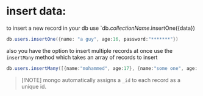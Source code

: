 <!-- @format -->

# insert data:

to insert a new record in your db use `db._collectionName_.insertOne({data})

```powershell
db.users.insertOne({name: "a guy", age:16, password:"*******"})
```

also you have the option to insert multiple records at once use the `insertMany` method which takes an array of records to insert

```powershell
db.users.insertMany([{name:"mohammed", age:17}, {name:"some one", age: 16}])
```

> [!NOTE] mongo automatically assigns a `_id` to each record as a unique id.
